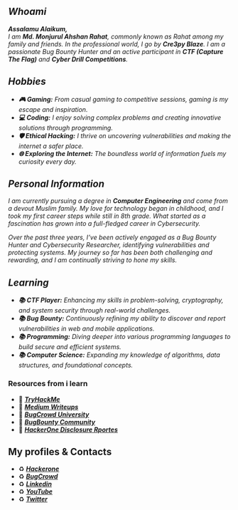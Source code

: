 ## _Whoami_
_**Assalamu Alaikum,** <br>
I am **Md. Monjurul Ahshan Rahat**, commonly known as Rahat among my family and friends. In the professional world, I go by **Cre3py Blaze**. I am a passionate Bug Bounty Hunter and an active participant in **CTF (Capture The Flag)** and **Cyber Drill Competitions**._


## _Hobbies_
* _**🎮 Gaming:** From casual gaming to competitive sessions, gaming is my escape and inspiration._
* _**💻 Coding:** I enjoy solving complex problems and creating innovative solutions through programming._
* _**🛡 Ethical Hacking:** I thrive on uncovering vulnerabilities and making the internet a safer place._
* _**🌐 Exploring the Internet:** The boundless world of information fuels my curiosity every day._
  

## _Personal Information_
_I am currently pursuing a degree in **Computer Engineering** and come from a devout Muslim family. My love for technology began in childhood, and I took my first career steps while still in 8th grade. What started as a fascination has grown into a full-fledged career in Cybersecurity._

_Over the past three years, I’ve been actively engaged as a Bug Bounty Hunter and Cybersecurity Researcher, identifying vulnerabilities and protecting systems. My journey so far has been both challenging and rewarding, and I am continually striving to hone my skills._


## _Learning_
* _**📚 CTF Player:** Enhancing my skills in problem-solving, cryptography, and system security through real-world challenges._
* _**📚 Bug Bounty:** Continuously refining my ability to discover and report vulnerabilities in web and mobile applications._
* _**📚 Programming:** Diving deeper into various programming languages to build secure and efficient systems._
* _**📚 Computer Science:** Expanding my knowledge of algorithms, data structures, and foundational concepts._


### Resources from i learn
* 📗 _**[TryHackMe](https://tryhackme.com/)**_
* 📗 _**[Medium Writeups](https://medium.com/infosec)**_
* 📗 _**[BugCrowd University](https://www.bugcrowd.com/hackers/bugcrowd-university/)**_
* 📗 _**[BugBounty Community](https://www.facebook.com/groups/bugbountyforum/)**_
* 📗 _**[HackerOne Disclosure Rportes](https://hackerone.com/hacktivity)**_


## My profiles & Contacts
* ♻ _**[Hackerone](https://hackerone.com/)**_
* ♻ _**[BugCrowd](https://bugcrowd.com/)**_
* ♻ _**[Linkedin](https://www.linkedin.com/in/m0njurul/)**_
* ♻ _**[YouTube](https://www.youtube.com/@m0njurulXD)**_
* ♻ _**[Twitter](https://x.com/Monjurul07ar)**_
